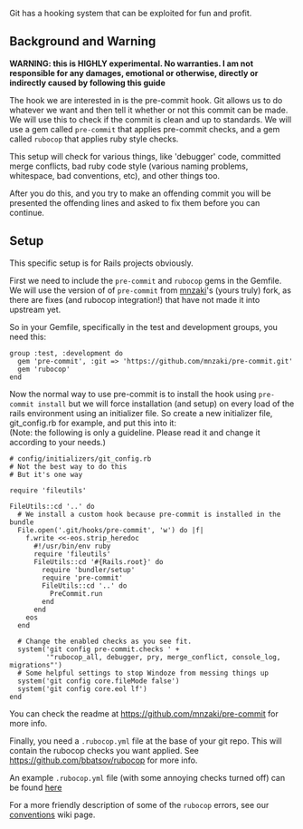 Git has a hooking system that can be exploited for fun and profit.

## Background and Warning
<b>WARNING: this is HIGHLY experimental. No warranties. I am not responsible for any damages, emotional or otherwise, directly or indirectly caused by following this guide</b> 

The hook we are interested in is the pre-commit hook. Git allows us to do whatever we want and then tell it whether or not this commit can be made. We will use this to check if the commit is clean and up to standards. We will use a gem called `pre-commit` that applies pre-commit checks, and a gem called `rubocop` that applies ruby style checks.

This setup will check for various things, like 'debugger' code, committed merge conflicts, bad ruby code style (various naming problems, whitespace, bad conventions, etc), and other things too.

After you do this, and you try to make an offending commit you will be presented the offending lines and asked to fix them before you can continue.

## Setup
This specific setup is for Rails projects obviously.

First we need to include the `pre-commit` and `rubocop` gems in the Gemfile. We will use the version of of `pre-commit` from [mnzaki](https://github.com/mnzaki)'s (yours truly) fork, as there are fixes (and rubocop integration!) that have not made it into upstream yet.

So in your Gemfile, specifically in the test and development groups, you need this:
```
group :test, :development do
  gem 'pre-commit', :git => 'https://github.com/mnzaki/pre-commit.git'
  gem 'rubocop'
end
```

Now the normal way to use pre-commit is to install the hook using `pre-commit install` but we will force installation (and setup) on every load of the rails environment using an initializer file. So create a new initializer file, git_config.rb for example, and put this into it:  
(Note: the following is only a guideline. Please read it and change it according to your needs.)
```
# config/initializers/git_config.rb
# Not the best way to do this
# But it's one way

require 'fileutils'

FileUtils::cd '..' do
  # We install a custom hook because pre-commit is installed in the bundle
  File.open('.git/hooks/pre-commit', 'w') do |f|
    f.write <<-eos.strip_heredoc
      #!/usr/bin/env ruby
      require 'fileutils'
      FileUtils::cd '#{Rails.root}' do
        require 'bundler/setup'
        require 'pre-commit'
        FileUtils::cd '..' do
          PreCommit.run
        end
      end
    eos
  end

  # Change the enabled checks as you see fit.
  system('git config pre-commit.checks ' +
         '"rubocop_all, debugger, pry, merge_conflict, console_log, migrations"')
  # Some helpful settings to stop Windoze from messing things up
  system('git config core.fileMode false')
  system('git config core.eol lf')
end
```

You can check the readme at <https://github.com/mnzaki/pre-commit> for more info.

Finally, you need a `.rubocop.yml` file at the base of your git repo. This will contain the rubocop checks you want applied. See <https://github.com/bbatsov/rubocop> for more info.

An example `.rubocop.yml` file (with some annoying checks turned off) can be found [here](https://raw.github.com/DevYah/coolsoft-13/master/.rubocop.yml)

For a more friendly description of some of the `rubocop` errors, see our [conventions](https://github.com/DevYah/coolsoft-13/wiki/Conventions-and-Guidelines#common-rubocop-errors) wiki page.
